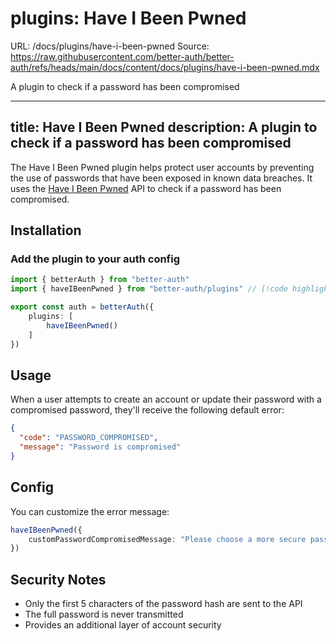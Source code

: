 # plugins: Have I Been Pwned
URL: /docs/plugins/have-i-been-pwned
Source: https://raw.githubusercontent.com/better-auth/better-auth/refs/heads/main/docs/content/docs/plugins/have-i-been-pwned.mdx

A plugin to check if a password has been compromised
        
***

title: Have I Been Pwned
description: A plugin to check if a password has been compromised
-----------------------------------------------------------------

The Have I Been Pwned plugin helps protect user accounts by preventing the use of passwords that have been exposed in known data breaches. It uses the [Have I Been Pwned](https://haveibeenpwned.com/) API to check if a password has been compromised.

## Installation

### Add the plugin to your **auth** config

```ts title="auth.ts"
import { betterAuth } from "better-auth"
import { haveIBeenPwned } from "better-auth/plugins" // [!code highlight]

export const auth = betterAuth({
    plugins: [
        haveIBeenPwned()
    ]
})
```

## Usage

When a user attempts to create an account or update their password with a compromised password, they'll receive the following default error:

```json
{
  "code": "PASSWORD_COMPROMISED",
  "message": "Password is compromised"
}
```

## Config

You can customize the error message:

```ts
haveIBeenPwned({
    customPasswordCompromisedMessage: "Please choose a more secure password."
})
```

## Security Notes

* Only the first 5 characters of the password hash are sent to the API
* The full password is never transmitted
* Provides an additional layer of account security

